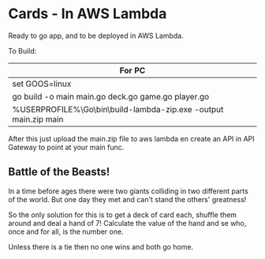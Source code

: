 # Cards - In AWS Lambda

Ready to go app, and to be deployed in AWS Lambda.

To Build:

| For PC  |
| ------------- |
| set GOOS=linux  |
| go build -o main main.go deck.go game.go player.go |
| %USERPROFILE%\Go\bin\build-lambda-zip.exe -output main.zip main |

After this just upload the main.zip file to aws lambda en create an API in API Gateway to point at your main func.

## Battle of the Beasts!
In a time before ages there were two giants colliding in two different parts of the world.
But one day they met and can't stand the others' greatness!

So the only solution for this is to get a deck of card each, shuffle them around and deal a hand of 7!
Calculate the value of the hand and se who, once and for all, is the number one.

Unless there is a tie then no one wins and both go home.
